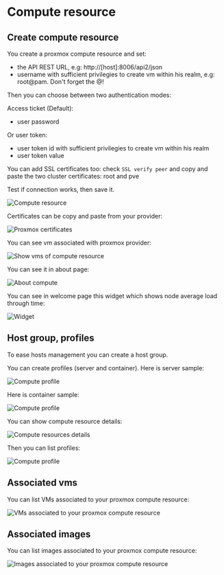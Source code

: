 # Compute resource

## Create compute resource

You create a proxmox compute resource and set:

* the API REST URL, e.g: http://[host]:8006/api2/json
* username with sufficient privilegies to create vm within his realm, e.g: root@pam. Don't forget the @!

Then you can choose between two authentication modes:

Access ticket (Default):

* user password

Or user token:

* user token id with sufficient privilegies to create vm within his realm
* user token value

You can add SSL certificates too: check `SSL verify peer` and copy and paste the two cluster certificates: root and pve

Test if connection works, then save it.

![Compute resource](images/compute_resource.png)

Certificates can be copy and paste from your provider:

![Proxmox certificates](images/proxmox_certificates.png)

You can see vm associated with proxmox provider:

![Show vms of compute resource](images/vms_compute_resource.png)

You can see it in about page:

![About compute](images/about_compute.png)

You can see in welcome page this widget which shows node average load through time:

![Widget](images/widget_node_loadavg.png)

## Host group, profiles

To ease hosts management you can create a host group.

You can create profiles (server and container). Here is server sample:

![Compute profile](images/compute_profile_server.png)

Here is container sample:

![Compute profile](images/compute_profile_container.png)

You can show compute resource details:

![Compute resources details](images/compute_resource_show.png)

Then you can list profiles:

![Compute profile](images/list_profiles.png)

## Associated vms

You can list VMs associated to your proxmox compute resource:

![VMs associated to your proxmox compute resource](images/vms_compute_resource.png)

## Associated images

You can list images associated to your proxmox compute resource:

![Images associated to your proxmox compute resource](images/list_images.png)